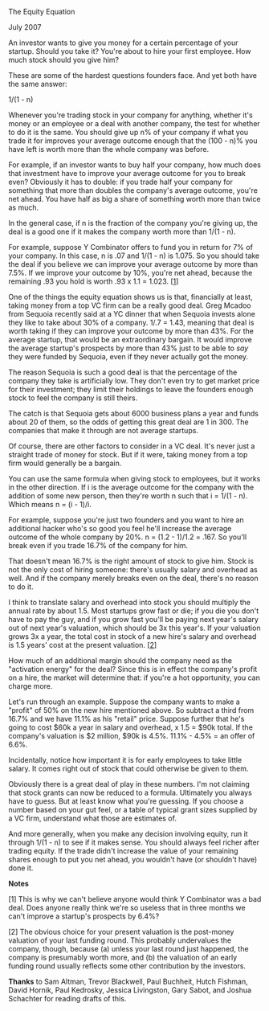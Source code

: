 The Equity Equation

July 2007  
  
An investor wants to give you money for a certain percentage of
your startup. Should you take it? You're about to hire your first
employee. How much stock should you give him?  
  
These are some of the hardest questions founders face. And yet
both have the same answer:  
  
1/(1 - n)  
  
Whenever you're trading stock in your company for anything, whether
it's money or an employee or a deal with another company, the test
for whether to do it is the same. You should give up n% of your
company if what you trade it for improves your average outcome
enough that the (100 - n)% you have left is worth more than the
whole company was before.  
  
For example, if an investor wants to buy half your company, how
much does that investment have to improve your average outcome for
you to break even? Obviously it has to double: if you trade half
your company for something that more than doubles the company's
average outcome, you're net ahead. You have half as big a share
of something worth more than twice as much.  
  
In the general case, if n is the fraction of the company you're
giving up, the deal is a good one if it makes the company worth
more than 1/(1 - n).  
  
For example, suppose Y Combinator offers to fund you in return for
7% of your company. In this case, n is .07 and 1/(1 - n) is 1.075.
So you should take the deal if you believe we can improve your
average outcome by more than 7.5%. If we improve your outcome by
10%, you're net ahead, because the remaining .93 you hold is worth
.93 x 1.1 = 1.023.
[[1](#f1n)]  
  
One of the things the equity equation shows us is that, financially
at least, taking money from a top VC firm can be a really good deal.
Greg Mcadoo from Sequoia recently said at a YC dinner that when
Sequoia invests alone they like to take about 30% of a company.
1/.7 = 1.43, meaning that deal is worth taking if they can improve
your outcome by more than 43%. For the average startup, that would
be an extraordinary bargain. It would improve the average startup's
prospects by more than 43% just to be able to *say* they were funded
by Sequoia, even if they never actually got the money.  
  
The reason Sequoia is such a good deal is that the percentage of
the company they take is artificially low. They don't even try to
get market price for their investment; they limit their holdings
to leave the founders enough stock to feel the company is still
theirs.  
  
The catch is that Sequoia gets about 6000 business plans a year and
funds about 20 of them, so the odds of getting this great deal are
1 in 300. The companies that make it through are not average startups.  
  
Of course, there are other factors to consider in a VC deal. It's
never just a straight trade of money for stock. But if it were,
taking money from a top firm would generally be a bargain.  
  
You can use the same formula when giving stock to employees, but
it works in the other direction. If i is the average outcome for
the company with the addition of some new person, then they're worth
n such that i = 1/(1 - n). Which means n = (i - 1)/i.  
  
For example, suppose you're just two founders and you want to hire
an additional hacker who's so good you feel he'll increase the
average outcome of the whole company by 20%. n = (1.2 - 1)/1.2 =
.167. So you'll break even if you trade 16.7% of the company
for him.  
  
That doesn't mean 16.7% is the right amount of stock to give him.
Stock is not the only cost of hiring someone: there's usually salary
and overhead as well. And if the company merely breaks even on the
deal, there's no reason to do it.  
  
I think to translate salary and overhead into stock you should
multiply the annual rate by about 1.5. Most startups grow fast or
die; if you die you don't have to pay the guy, and if you grow fast
you'll be paying next year's salary out of next year's valuation,
which should be 3x this year's. If your valuation grows 3x a year,
the total cost in stock of a new hire's salary and overhead is 1.5
years' cost at the present valuation. [[2](#f2n)]  
  
How much of an additional margin should the company need as the
"activation energy" for the deal? Since this is in effect the
company's profit on a hire, the market will determine that: if
you're a hot opportunity, you can charge more.  
  
Let's run through an example. Suppose the company wants to make a
"profit" of 50% on the new hire mentioned above. So subtract a
third from 16.7% and we have 11.1% as his "retail" price. Suppose
further that he's going to cost $60k a year in salary and overhead,
x 1.5 = $90k total. If the company's valuation is $2 million, $90k
is 4.5%. 11.1% - 4.5% = an offer of 6.6%.  
  
Incidentally, notice how important it is for early employees to
take little salary. It comes right out of stock that could otherwise
be given to them.  
  
Obviously there is a great deal of play in these numbers. I'm not
claiming that stock grants can now be reduced to a formula. Ultimately
you always have to guess. But at least know what you're guessing.
If you choose a number based on your gut feel, or a table of typical
grant sizes supplied by a VC firm, understand what those are estimates
of.  
  
And more generally, when you make any decision involving equity,
run it through 1/(1 - n) to see if it makes sense. You should
always feel richer after trading equity. If the trade didn't
increase the value of your remaining shares enough to put you net
ahead, you wouldn't have (or shouldn't have) done it.  
  
  
  
**Notes**  
  
[1] This is why we
can't believe anyone would think Y Combinator was a bad deal. Does
anyone really think we're so useless that in three months we can't
improve a startup's prospects by 6.4%?
  
  
[2] The obvious choice
for your present valuation is the post-money valuation of your last
funding round. This probably undervalues the company, though,
because (a) unless your last round just happened, the company is
presumably worth more, and (b) the valuation of an early funding
round usually reflects some other contribution by the investors.  
  
**Thanks** to Sam Altman, Trevor Blackwell, Paul Buchheit, 
Hutch Fishman, David Hornik, Paul Kedrosky, Jessica Livingston, Gary Sabot, and 
Joshua Schachter for reading drafts of this.  
  

